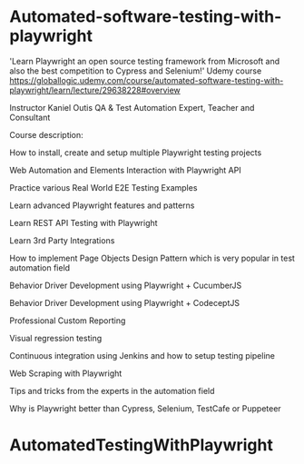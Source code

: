 # Automated-software-testing-with-playwright

'Learn Playwright an open source testing framework from Microsoft and also the best competition to Cypress and Selenium!' Udemy course
https://globallogic.udemy.com/course/automated-software-testing-with-playwright/learn/lecture/29638228#overview

Instructor
Kaniel Outis
QA & Test Automation Expert, Teacher and Consultant

Course description:

How to install, create and setup multiple Playwright testing projects

Web Automation and Elements Interaction with Playwright API

Practice various Real World E2E Testing Examples

Learn advanced Playwright features and patterns

Learn REST API Testing with Playwright

Learn 3rd Party Integrations

How to implement Page Objects Design Pattern which is very popular in test automation field

Behavior Driver Development using Playwright + CucumberJS

Behavior Driver Development using Playwright + CodeceptJS

Professional Custom Reporting

Visual regression testing

Continuous integration using Jenkins and how to setup testing pipeline

Web Scraping with Playwright

Tips and tricks from the experts in the automation field

Why is Playwright better than Cypress, Selenium, TestCafe or Puppeteer
# AutomatedTestingWithPlaywright
